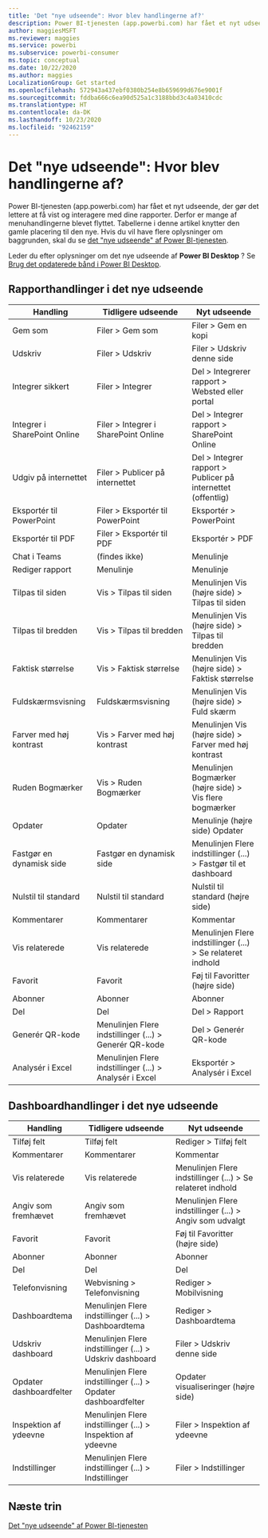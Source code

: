 ```yaml
---
title: 'Det "nye udseende": Hvor blev handlingerne af?'
description: Power BI-tjenesten (app.powerbi.com) har fået et nyt udseende, og mange handlinger er blevet flyttet. Denne artikel indeholder tabeller, der knytter de gamle placeringer til den nye.
author: maggiesMSFT
ms.reviewer: maggies
ms.service: powerbi
ms.subservice: powerbi-consumer
ms.topic: conceptual
ms.date: 10/22/2020
ms.author: maggies
LocalizationGroup: Get started
ms.openlocfilehash: 572943a437ebf0380b254e8b659699d676e9001f
ms.sourcegitcommit: fddba666c6ea90d525a1c3188bbd3c4a03410cdc
ms.translationtype: HT
ms.contentlocale: da-DK
ms.lasthandoff: 10/23/2020
ms.locfileid: "92462159"
---
```

# <a name="the-new-look-where-did-the-actions-go"></a>Det "nye udseende": Hvor blev handlingerne af?

Power BI-tjenesten (app.powerbi.com) har fået et nyt udseende, der gør det lettere at få vist og interagere med dine rapporter. Derfor er mange af menuhandlingerne blevet flyttet. Tabellerne i denne artikel knytter den gamle placering til den nye. Hvis du vil have flere oplysninger om baggrunden, skal du se [det "nye udseende" af Power BI-tjenesten](service-new-look.md).

Leder du efter oplysninger om det nye udseende af **Power BI Desktop** ? Se [Brug det opdaterede bånd i Power BI Desktop](../create-reports/desktop-ribbon.md).

## <a name="report-actions-in-the-new-look"></a>Rapporthandlinger i det nye udseende

|Handling  |Tidligere udseende |Nyt udseende  |
|---------|---------|---------|
| Gem som | Filer > Gem som  | Filer > Gem en kopi |
| Udskriv | Filer > Udskriv | Filer > Udskriv denne side |
| Integrer sikkert | Filer > Integrer | Del > Integrerer rapport > Websted eller portal |
| Integrer i SharePoint Online | Filer > Integrer i SharePoint Online | Del > Integrer rapport > SharePoint Online |
| Udgiv på internettet | Filer > Publicer på internettet | Del > Integrer rapport > Publicer på internettet (offentlig) |
| Eksportér til PowerPoint | Filer > Eksportér til PowerPoint | Eksportér > PowerPoint |
| Eksportér til PDF | Filer > Eksportér til PDF | Eksportér > PDF |
| Chat i Teams | (findes ikke) | Menulinje |
|Rediger rapport  | Menulinje   | Menulinje |
| Tilpas til siden | Vis > Tilpas til siden | Menulinjen Vis (højre side) > Tilpas til siden |
| Tilpas til bredden | Vis > Tilpas til bredden | Menulinjen Vis (højre side) > Tilpas til bredden |
| Faktisk størrelse | Vis > Faktisk størrelse | Menulinjen Vis (højre side) > Faktisk størrelse |
| Fuldskærmsvisning | Fuldskærmsvisning | Menulinjen Vis (højre side) > Fuld skærm |
| Farver med høj kontrast | Vis > Farver med høj kontrast | Menulinjen Vis (højre side) > Farver med høj kontrast |
| Ruden Bogmærker | Vis > Ruden Bogmærker |  Menulinjen Bogmærker (højre side) > Vis flere bogmærker |
| Opdater | Opdater | Menulinje (højre side) Opdater |
| Fastgør en dynamisk side | Fastgør en dynamisk side | Menulinjen Flere indstillinger (...) > Fastgør til et dashboard |
| Nulstil til standard | Nulstil til standard | Nulstil til standard (højre side) |
| Kommentarer | Kommentarer | Kommentar |
| Vis relaterede | Vis relaterede | Menulinjen Flere indstillinger (...) > Se relateret indhold |
| Favorit | Favorit | Føj til Favoritter (højre side) |
| Abonner | Abonner |Abonner |
| Del | Del | Del > Rapport |
| Generér QR-kode | Menulinjen Flere indstillinger (...) > Generér QR-kode | Del > Generér QR-kode |
| Analysér i Excel | Menulinjen Flere indstillinger (...) > Analysér i Excel | Eksportér > Analysér i Excel |


## <a name="dashboard-actions-in-the-new-look"></a>Dashboardhandlinger i det nye udseende

|Handling  |Tidligere udseende  |Nyt udseende  |
|---------|---------|---------|
| Tilføj felt | Tilføj felt | Rediger > Tilføj felt |
| Kommentarer | Kommentarer | Kommentar |
| Vis relaterede | Vis relaterede | Menulinjen Flere indstillinger (...) > Se relateret indhold |
| Angiv som fremhævet | Angiv som fremhævet| Menulinjen Flere indstillinger (...) > Angiv som udvalgt|
| Favorit | Favorit | Føj til Favoritter (højre side) |
| Abonner | Abonner |Abonner |
| Del | Del | Del |
| Telefonvisning | Webvisning > Telefonvisning | Rediger > Mobilvisning |
| Dashboardtema | Menulinjen Flere indstillinger (...) > Dashboardtema | Rediger > Dashboardtema |
| Udskriv dashboard | Menulinjen Flere indstillinger (...) > Udskriv dashboard | Filer > Udskriv denne side |
| Opdater dashboardfelter | Menulinjen Flere indstillinger (...) > Opdater dashboardfelter | Opdater visualiseringer (højre side) |
| Inspektion af ydeevne | Menulinjen Flere indstillinger (...) > Inspektion af ydeevne | Filer > Inspektion af ydeevne |
| Indstillinger | Menulinjen Flere indstillinger (...) > Indstillinger | Filer > Indstillinger |

## <a name="next-steps"></a>Næste trin

[Det "nye udseende" af Power BI-tjenesten](service-new-look.md)
